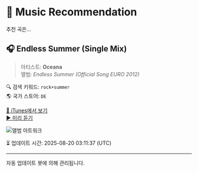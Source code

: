 
# 🎵 Music Recommendation

추천 곡은...

## 🎧 Endless Summer (Single Mix)  
> 아티스트: **Oceana**  
> 앨범: _Endless Summer (Official Song EURO 2012)_  

🔍 검색 키워드: `rock+summer`  
🌎 국가 스토어: `DE`

[🔗 iTunes에서 보기](https://music.apple.com/de/album/endless-summer-single-mix/520768040?i=520768045&uo=4)  
[▶️ 미리 듣기](https://audio-ssl.itunes.apple.com/itunes-assets/AudioPreview125/v4/64/e4/e3/64e4e38e-1022-d81f-1a3c-89c3236bbf62/mzaf_16729850202138254568.plus.aac.p.m4a)

![앨범 아트워크](https://is1-ssl.mzstatic.com/image/thumb/Music/v4/56/5e/65/565e65c5-8e0b-2913-11cf-bd395467894f/4250330587108_1448.jpg/100x100bb.jpg)

⏳ 업데이트 시간: 2025-08-20 03:11:37 (UTC)

---
자동 업데이트 봇에 의해 관리됩니다.
